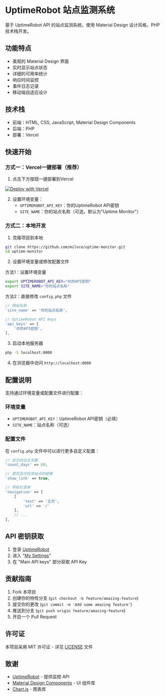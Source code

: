 # UptimeRobot 站点监测系统

基于 UptimeRobot API 的站点监测系统，使用 Material Design 设计风格，PHP 技术栈开发。

## 功能特点

- 美观的 Material Design 界面
- 实时显示站点状态
- 详细的可用率统计
- 响应时间监控
- 事件日志记录
- 移动端自适应设计

## 技术栈

- 前端：HTML, CSS, JavaScript, Material Design Components
- 后端：PHP
- 部署：Vercel

## 快速开始

### 方式一：Vercel一键部署（推荐）

1. 点击下方按钮一键部署到Vercel

[![Deploy with Vercel](https://vercel.com/button)](https://vercel.com/new/clone?repository-url=https://github.com/miloce/uptime-monitor&env=UPTIMEROBOT_API_KEY,TOKEN,SITE_NAME)


2. 设置环境变量：
   - `UPTIMEROBOT_API_KEY`：你的UptimeRobot API密钥
   - `SITE_NAME`：你的站点名称（可选，默认为"Uptime Monitor"）

### 方式二：本地开发

1. 克隆项目到本地

```bash
git clone https://github.com/miloce/uptime-monitor.git
cd uptime-monitor
```

2. 设置环境变量或修改配置文件

方法1：设置环境变量
```bash
export UPTIMEROBOT_API_KEY="你的API密钥"
export SITE_NAME="你的站点名称"
```

方法2：直接修改 `config.php` 文件
```php
// 网站名称
'site_name' => '你的站点名称',

// UptimeRobot API Keys
'api_keys' => [
    '你的API密钥',
],
```

3. 启动本地服务器

```bash
php -S localhost:8000
```

4. 在浏览器中访问 `http://localhost:8000`

## 配置说明

支持通过环境变量或配置文件进行配置：

### 环境变量

- `UPTIMEROBOT_API_KEY`：UptimeRobot API密钥（必填）
- `SITE_NAME`：站点名称（可选）

### 配置文件

在 `config.php` 文件中可以进行更多自定义配置：

```php
// 显示的日志天数
'count_days' => 60,

// 是否显示检测站点的链接
'show_link' => true,

// 导航栏菜单
'navigation' => [
    [
        'text' => '主页',
        'url' => '/'
    ],
    // ...
],
```

## API 密钥获取

1. 登录 [UptimeRobot](https://uptimerobot.com/)
2. 进入 "[My Settings](https://dashboard.uptimerobot.com/integrations)"
3. 在 "Main API keys" 部分获取 API Key

## 贡献指南

1. Fork 本项目
2. 创建你的特性分支 (`git checkout -b feature/amazing-feature`)
3. 提交你的更改 (`git commit -m 'Add some amazing feature'`)
4. 推送到分支 (`git push origin feature/amazing-feature`)
5. 开启一个 Pull Request

## 许可证

本项目采用 MIT 许可证 - 详见 [LICENSE](LICENSE) 文件

## 致谢

- [UptimeRobot](https://uptimerobot.com/) - 提供监控 API
- [Material Design Components](https://material.io/components) - UI 组件库
- [Chart.js](https://www.chartjs.org/) - 图表库 